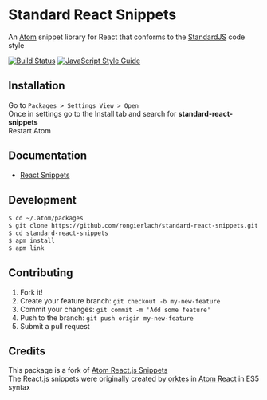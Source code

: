# Standard React Snippets
An [Atom](https://atom.io/) snippet library for React that conforms to the [StandardJS](https://standardjs.com) code style

 [![Build Status](https://travis-ci.org/rongierlach/standard-react-snippets.svg?branch=master)](https://travis-ci.org/rongierlach/standard-react-snippets) [![JavaScript Style Guide](https://img.shields.io/badge/code_style-standard-brightgreen.svg)](https://standardjs.com)


## Installation
Go to `Packages > Settings View > Open`  
Once in settings go to the Install tab and search for **standard-react-snippets**  
Restart Atom

## Documentation
-	[React Snippets](https://github.com/rongierlach/atom-react-snippets/wiki/React-Snippets)

## Development
```sh
$ cd ~/.atom/packages
$ git clone https://github.com/rongierlach/standard-react-snippets.git
$ cd standard-react-snippets
$ apm install
$ apm link
```

## Contributing
1.	Fork it!
2.	Create your feature branch: `git checkout -b my-new-feature`
3.	Commit your changes: `git commit -m 'Add some feature'`
4.	Push to the branch: `git push origin my-new-feature`
5.	Submit a pull request

## Credits
This package is a fork of [Atom React.js Snippets](https://github.com/webbushka/atom-react-snippets)  
The React.js snippets were originally created by [orktes](https://atom.io/users/orktes) in [Atom React](https://atom.io/packages/react) in ES5 syntax
